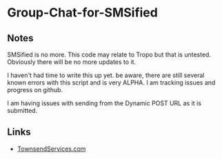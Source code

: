 Group-Chat-for-SMSified
=============
 Notes
-------

SMSified is no more. This code may relate to Tropo but that is untested. Obviously there will be no more updates to it.


I haven't had time to write this up yet.     be aware, there are still several known errors with this script and is very ALPHA. I am tracking issues and progress on github.

I am having issues with sending from the Dynamic POST URL as it is submitted.

Links
-------


* [TownsendServices.com](http://townsendservices.com)

